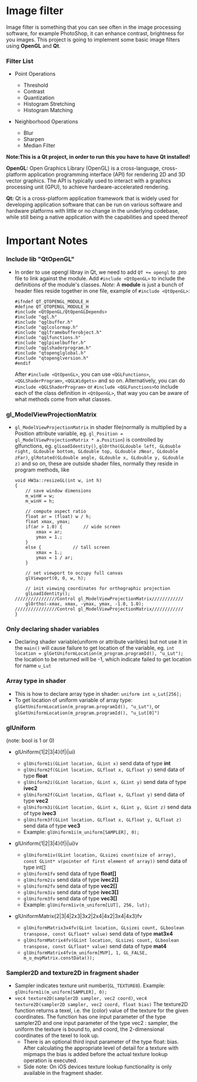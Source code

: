 Image filter
============
Image filter is something that you can see often in the image processing software, for example PhotoShop, it can enhance contrast, brightness for you images. This project is going to implement some basic image filters using **OpenGL** and **Qt**.

### Filter List
- Point Operations
  * Threshold
  * Contrast
  * Quantization
  * Histogram Stretching
  * Histogram Matching

- Neighborhood Operations
  * Blur
  * Sharpen
  * Median Filter

**Note:This is a Qt project, in order to run this you have to have Qt installed!**

**OpenGL:** Open Graphics Library (OpenGL) is a cross-language, cross-platform application programming interface (API) for rendering 2D and 3D vector graphics. The API is typically used to interact with a graphics processing unit (GPU), to achieve hardware-accelerated rendering.

**Qt:** Qt is a cross-platform application framework that is widely used for developing application software that can be run on various software and hardware platforms with little or no change in the underlying codebase, while still being a native application with the capabilities and speed thereof

Important Notes
===============

### Include lib "QtOpenGL"

- In order to use opengl libray in Qt, we need to add `QT += opengl` to .pro file to link against the module. Add `#include <QtOpenGL>` to include the definitions of the module's classes. *Note:* A **module** is just a bunch of header files reside together in one file, example of `#include <QtOpenGL>`:
  ```
  #ifndef QT_QTOPENGL_MODULE_H
  #define QT_QTOPENGL_MODULE_H
  #include <QtOpenGL/QtOpenGLDepends>
  #include "qgl.h"
  #include "qglbuffer.h"
  #include "qglcolormap.h"
  #include "qglframebufferobject.h"
  #include "qglfunctions.h"
  #include "qglpixelbuffer.h"
  #include "qglshaderprogram.h"
  #include "qtopenglglobal.h"
  #include "qtopenglversion.h"
  #endif

  ```
  After `#include <QtOpenGL>`, you can use `<QGLFunctions>`, `<QGLShaderProgram>`, `<QGLWidgets>` and so on. Alternatively, you can do `#include <QGLShaderProgram>` or `#include <QGLFunctions>`to include each of the class definition in `<QtOpenGL>`, that way you can be aware of what methods come from what classes.

### gl_ModelViewProjectionMatrix
- `gl_ModelViewProjectionMatrix` in shader file(normally is multiplied by a Position attribute variable, eg. `gl_Position = gl_ModelViewProjectionMatrix * a.Position`) is controlled by glfunctions, eg. `glLoadIdentity()`,
	`glOrtho(GLdouble left, GLdouble right, GLdouble bottom, GLdouble top, GLdouble zNear, GLdouble zFar)`, `glRotated(GLdouble angle, GLdouble x, GLdouble y, GLdouble z)` and so on, these are outside shader files, normally they reside in program methods, like
  ```
  void HW3a::resizeGL(int w, int h)
  {
	  // save window dimensions
	  m_winW = w;
	  m_winH = h;

	  // compute aspect ratio
	  float ar = (float) w / h;
	  float xmax, ymax;
	  if(ar > 1.0) {		// wide screen
		  xmax = ar;
		  ymax = 1.;
	  }
	  else {			// tall screen
		  xmax = 1.;
		  ymax = 1 / ar;
	  }

	  // set viewport to occupy full canvas
	  glViewport(0, 0, w, h);

	  // init viewing coordinates for orthographic projection
	  glLoadIdentity();                               ////////////////Control gl_ModelViewProjectionMatrix//////////// 
	  glOrtho(-xmax, xmax, -ymax, ymax, -1.0, 1.0);   ////////////////Control gl_ModelViewProjectionMatrix//////////// 
  }
  ```
  
### Only declaring shader variables


- Declaring shader variable(uniform or attribute varibles) but not use it in the `main()` will cause failure to get location of the variable, eg. `int location = glGetUniformLocation(m_program.programId(), "u_Lut");` the location to be returned will be -1, which indicate failed to get location for name `u_Lut`

### Array type in shader

- This is how to declare array type in shader: `uniform int u_Lut[256];`
- To get location of uniform variable of array type: `glGetUniformLocation(m_program.programId(), "u_Lut")`, or `glGetUniformLocation(m_program.programId(), "u_Lut[0]")`


### glUniform  
(note: bool is 1 or 0)

- glUniform{1|2|3|4}{f|i|ui} 
  * `glUniform1i(GLint location, GLint x)` send data of type **int**
  * `glUniform2f(GLint location, GLfloat x, GLfloat y)` send data of type **float**
  * `glUniform2i(GLint location, GLint x, GLint y)` send data of type **ivec2**
  * `glUniform2f(GLint location, GLfloat x, GLfloat y)` send data of type **vec2**
  * `glUniform3i(GLint location, GLint x, GLint y, GLint z)` send data of type **ivec3**
  * `glUniform3f(GLint location, GLfloat x, GLfloat y, GLfloat z)` send data of type **vec3**
  *  Example: `glUniform1i(m_uniform[SAMPLER], 0);`
- glUniform{1|2|3|4}{f|i|ui}v 
  * `glUniform1iv(GLint location, GLsizei count(size of array), const GLint* v(pointer of first element of array))` send data of type int[]
  * `glUniform1fv` send data of type **float[]**
  * `glUniform2iv` send data of type **ivec2[]**
  * `glUniform2fv` send data of type **vec2[]**
  * `glUniform3iv` send data of type **ivec3[]**
  * `glUniform3fv` send data of type **vec3[]**
  * Example: `glUniform1iv(m_uniform[LUT], 256, lut);`

- glUniformMatrix{2|3|4|2x3|3x2|2x4|4x2|3x4|4x3}fv
  * `glUniformMatrix3x4fv(GLint location, GLsizei count, GLboolean transpose, const GLfloat* value)` send data of type **mat3x4**
  * `glUniformMatrix4fv(GLint location, GLsizei count, GLboolean transpose, const GLfloat* value)` send data of type **mat4**
  * `glUniformMatrix4fv(m_uniform[MVP], 1, GL_FALSE, m_u_mvpMatrix.constData());`

### Sampler2D and texture2D in fragment shader
- Sampler indicates texture unit number(`GL_TEXTURE0`). Example: `glUniform1i(m_uniform[SAMPLER], 0);`
- `vec4 texture2D(sampler2D sampler, vec2 coord)`, `vec4 texture2D(sampler2D sampler, vec2 coord, float bias)`
The texture2D function returns a texel, i.e. the (color) value of the texture for the given coordinates. The function has one input parameter of the type sampler2D and one input parameter of the type vec2 : sampler, the uniform the texture is bound to, and coord, the 2-dimensional coordinates of the texel to look up.
  * There is an optional third input parameter of the type float: bias. After calculating the appropriate level of detail for a texture with mipmaps the bias is added before the actual texture lookup operation is executed.
  * Side note: On iOS devices texture lookup functionality is only available in the fragment shader.
